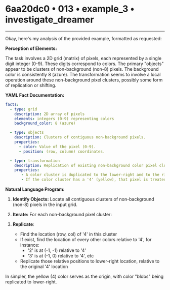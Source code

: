 # 6aa20dc0 • 013 • example_3 • investigate_dreamer

---
Okay, here's my analysis of the provided example, formatted as requested:

**Perception of Elements:**

The task involves a 2D grid (matrix) of pixels, each represented by a single digit integer (0-9).  These digits correspond to colors. The primary "objects" appear to be clusters of non-background (non-8) pixels. The background color is consistently 8 (azure). The transformation seems to involve a local operation around these non-background pixel clusters, possibly some form of replication or shifting.

**YAML Fact Documentation:**



```yaml
facts:
  - type: grid
    description: 2D array of pixels
    elements: integers (0-9) representing colors
    background_color: 8 (azure)

  - type: objects
    description: Clusters of contiguous non-background pixels.
    properties:
      - color: Value of the pixel (0-9).
      - position: (row, column) coordinates.

  - type: transformation
    description: Replication of existing non-background color pixel clusters.
    properties:
       - A color cluster is duplicated to the lower-right and to the right
       - If the color cluster has a '4' (yellow), that pixel is treated as the origin of a new 3x3 replica
```



**Natural Language Program:**

1.  **Identify Objects:** Locate all contiguous clusters of non-background (non-8) pixels in the input grid.

2.  **Iterate:** For each non-background pixel cluster:

3.  **Replicate**:
    *   Find the location (row, col) of '4' in this cluster
    *   If exist, find the location of every other colors relative to '4', for instance:
        *   '2' is at (-1, -1) relative to '4'
        *   '3' is at (-1, 0) relative to '4', etc
    *    Replicate those relative positions to lower-right location, relative to the original '4' location

In simpler, the yellow (4) color serves as the origin, with color "blobs" being replicated to lower-right.

